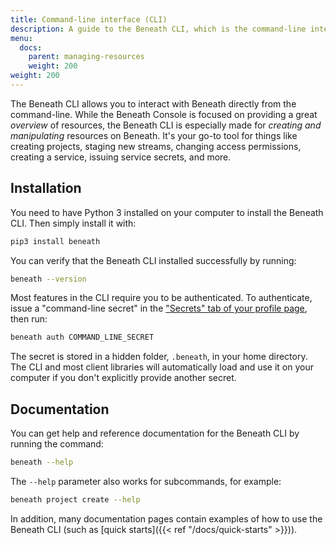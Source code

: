 ```yaml
---
title: Command-line interface (CLI)
description: A guide to the Beneath CLI, which is the command-line interface to Beneath
menu:
  docs:
    parent: managing-resources
    weight: 200
weight: 200
---
```


The Beneath CLI allows you to interact with Beneath directly from the command-line. While the Beneath Console is focused on providing a great *overview* of resources, the Beneath CLI is especially made for *creating and manipulating* resources on Beneath. It's your go-to tool for things like creating projects, staging new streams, changing access permissions, creating a service, issuing service secrets, and more.

## Installation

You need to have Python 3 installed on your computer to install the Beneath CLI. Then simply install it with:

```bash
pip3 install beneath
```

You can verify that the Beneath CLI installed successfully by running:

```bash
beneath --version
```

Most features in the CLI require you to be authenticated. To authenticate, issue a "command-line secret" in the ["Secrets" tab of your profile page](https://beneath.dev/-/redirects/secrets), then run:

```bash
beneath auth COMMAND_LINE_SECRET
```

The secret is stored in a hidden folder, `.beneath`, in your home directory. The CLI and most client libraries will automatically load and use it on your computer if you don't explicitly provide another secret.

## Documentation

You can get help and reference documentation for the Beneath CLI by running the command:

```bash
beneath --help
```

The `--help` parameter also works for subcommands, for example:

```bash
beneath project create --help
```

In addition, many documentation pages contain examples of how to use the Beneath CLI (such as [quick starts]({{< ref "/docs/quick-starts" >}})).
